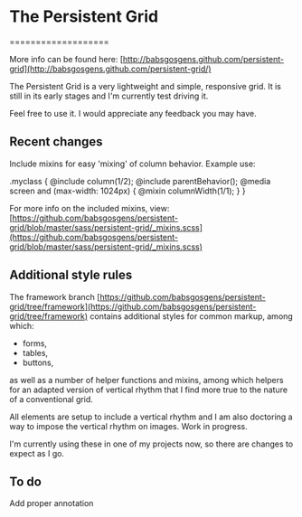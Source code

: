 # The Persistent Grid
===================

More info can be found here: [http://babsgosgens.github.com/persistent-grid](http://babsgosgens.github.com/persistent-grid/)

The Persistent Grid is a very lightweight and simple, responsive grid. It is still in its early stages and I'm currently test driving it.

Feel free to use it. I would appreciate any feedback you may have.

## Recent changes
Include mixins for easy 'mixing' of column behavior. Example use:

.myclass {
	@include column(1/2);
	@include parentBehavior();
	@media screen and (max-width: 1024px) {
		@mixin columnWidth(1/1);
	}
}

For more info on the included mixins, view: [https://github.com/babsgosgens/persistent-grid/blob/master/sass/persistent-grid/_mixins.scss](https://github.com/babsgosgens/persistent-grid/blob/master/sass/persistent-grid/_mixins.scss)

## Additional style rules
The framework branch [https://github.com/babsgosgens/persistent-grid/tree/framework](https://github.com/babsgosgens/persistent-grid/tree/framework) contains additional styles for common markup, among which:
* forms,
* tables,
* buttons,

as well as a number of helper functions and mixins, among which helpers for an adapted version of vertical rhythm that I find more true to the nature of a conventional grid.

All elements are setup to include a vertical rhythm and I am also doctoring a way to impose the vertical rhythm on images. Work in progress.

I'm currently using these in one of my projects now, so there are changes to expect as I go.

## To do
Add proper annotation